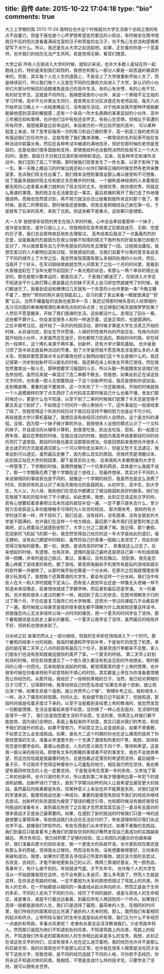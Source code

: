 title: 自传
date: 2015-10-22 17:04:18
type: "bio"
comments: true
---



大三上学期的我 2013-11-24
我明白也许这个时候就对大学生活做个总结之类的有点不自量力，但鉴于我也是个心怀梦想希望走的更远的小屌丝，有时候坐在图书馆周日午后的阳光里看着满阅览室的汉子和零星的女汉子，也不免心生悲凉和感慨希望写下点什么。所以，我还是先从大学之前说起吧。如果，正在看的你是一个高富帅，也许我们的经历无法产生共鸣，若是觉得无聊，看官们随意。

大学之前
所有人在刚进入大学的时候，就知识来说，也许大多数人是站在同一起跑线上的，特别是来到我们软院的，我想也有那么一部分人都是一起苦逼的被调剂来的。但是，其实每个人在人生的道路上，不是说上了大学就重新开始人生了，而是继续前行，所以我们每个人又是在不同的位置和方向进入了大学。新认识的小伙伴们大部分时候侃的话题难免是自己的高中生活，有的心有余悸，有的心有不甘，有的好生怀念，这就是不同所在。我隔壁宿舍的小伙伴，来自一个黑暗不见五指的学习环境，高中不允许男女生同行，食堂男女生分区进食还有老师监视，每天六点开始早自习晚上十一点结束晚自习，没有娱乐活动，对于他来说离开那种环境我都能替他感到深深的解脱感；还有一个来自一所大名鼎鼎的某某监狱的小伙伴，高中三年被压抑和束缚，也许他们当中有些还会怀念，有些心生恐惧，但相比于周遭的所有同学，我想我算是比较幸运的，来自南方的一所比较开放的高中。
可以某种程度上来说，除了高考前每周一次的练习和自己做的卷子，高一到高三我的老师没有强迫我们交任何作业，这就导致了我们集体涣散，一群曾经的名列前茅开始在各种活动中崭露头角，然后在各种考试中被虐的满地找牙。但好在那时候的老师是宽容的，总是给我们很多鼓励和支持，即使我挂科也会毅然决然的给我写上一个大大的90，我想，那段日子对我日后真的影响特别深远。后来，在各种早恋和课外活动中，我们混到了高二下学期，那时候我们班里发生了一件大事，以至于影响了我一生。某一天晚上晚自习的时候当我还和小伙伴们聊得正嗨的时候忽然有老师来教室里，告诉我们班主任出事了。我们根本没想到事情会那么难以接受和不可想象，给了我最多鼓励的班主任和她丈夫在散步的时候，一个据称是神经病的人本着情侣都去死的心态拿着水果刀就刺向了班主任的丈夫。他很优秀，她也很优秀，但就这么离谱的事情，我的班主任无法接受这一事实，最后悲痛的离开了我们去了外地慢慢调养。而我也忽然意识到，再不努力就没办法让她看到她所肯定的那个我了。那时候，是高二的寒假前。那时候我还是倒数。但我总是把相信自己放在第一位，于是就有了后来的高考，来到了北航。但这些都不是重点，这些都只是铺垫。

大一入学
我想很多软院的男生在刚入学的时候，心中总会牵挂着那样一个妹子，或许是女朋友，或许只是心上人，但我相信在高考结束之后那段迷茫、无聊、空虚的日子里，我们总会那样疯狂地失去理智过。
高考结束后我谈了一次轰轰烈烈的恋爱，说是轰轰烈烈是因为在我父母都不知情的情况下我所有的好朋友都已经极力反对了，所以我冒着失去几乎所有朋友的风险失去理智了一回。过程相当庸俗，我想恋爱过的人大都明白这些过程，但我想说的是，当我们说着不分离的誓言各自去了不同的城市上了大学之后，我忽然发现周围有那么多相同处境的小伙伴。然后，当我开了个好头，在军训刚结束她就忽然人间蒸发了之后一个月的时间里，我看到大家接连赶在了当年光棍节前回到了一条光棍的状态，有那么一两个幸存的情比金坚的，那也是极少数幸运的，都是后话了。
于是我们都迷茫了。在刚进入大学还不知道该干什么刚打算心里装着远方的妹子天天上自习却忽然就被甩了的时候，我们都迷茫了。我看到说说和微博过几天就有一个失意的小伙伴更新一条“今晚又睡不着了，想你”“把你的照片装在钥匙扣上，自习的累了拿出来看一眼就很满足”“好累”云云，当然不嫌羞耻的说我也是其中一员；我还记得那时候失意的人经常相约去沙河对面的串串摊喝酒吃串串侃点别的诉点苦；也记得我们每天就做梦梦到某个人然后不愿意醒来，开始了我们翘课的生活。这些都没什么，走得远了回头一看，这些都不算什么，你会发现很多人和你一样迷茫着，这是正常的，也是圆满的。
之后半期考过后，就开始了一系列的校园活动，那时候才算是大学生活真正开始的时候，从非诚勿扰，到女生节许愿墙，人缘好的性格外向的开始交友，性格内向的就开始找小伙伴，大家虽然还在迷茫，但也都努力在适应。那段时间的我，却在经历一段挣扎，这个挣扎来源于两件事，创新杯，还有大学计算机基础。
也许是我习惯了高中进去就各种活动的节奏，到了大学虽然我不愿意再去涉及那么多的人事关系，但我却更愿意做点专业的事情也好让我明白咱们这个专业是做什么的。我还记得第一次听到创新杯可以报名的时候，我还赖在床上和舍友开黑打游戏，然后我忽然激发出一股斗志，那种想要学习报国的斗志，所以头脑一热就跟舍友说咱们也去参加吧。虽然后来就一审混过了连二审都不敢去，但我想，如果此刻正在读这些文字的你，也有着一腔斗志想要挑战一下这个创新杯的话，我还是想和你说加油，走到哪是哪，重要的是不要放弃，这一次失败了下一次还能继续。开始的时候就我一个人装模做样的学了点东西抄了点代码其实那时候自己什么也看不懂，舍友们那时候还小，更是什么也不知道，以至于到了二审的时候我们犹豫了半天还是觉得不要去丢这个脸好了，不如用这个时间开一把小黑快乐一下。这件事就在一局游戏里了结了，但我觉得这个失败的经历对于我日后坚持不懈的努力也是必不可少的。
再有就是大学计算机基础了。我想应该有些经历过的的人会明白，这个是文科的课程。没错，因为帮一个妹子做计算机作业，我按很多人设想的模式认识了一个文科的妹子。并且成功的从辅导计算机，到食堂吃饭，到出去吃饭，逛街，到一起度过跨年夜，最后在寒假的时候，在接近成功的时候，她因为我高考结束那段时间的经历而打了退堂鼓。那段时间我也着实没那那些想法。但是回想起来我想也许很多人走出迷茫的方式就是遇见那么一个可以带你走出来的人，但是又愁于无法遇见，我幸运到可以遇见，虽然最后走散了，因为那么现实的原因，但我终究是清醒过来，此刻我正站在大学的校园里，脚下是真实的土地。
后来我和大多数颓废的大学生一样堕落了，下学期的时候，我偶然接触了一个坑爹的网游，具体是什么我就不说了。那一个学期我花费了整个学期在这个游戏上，但最终想来，其实对于不同的人来说做相同的事收获也是不同的，就像这一个学期的经历，我虽然也是这么浪费了时间，但我却有机会认识了来自天南地北的各路网友。从初中生，高中生，到大学生，为人父，为人母，我和他们在现实中都建立了相当稳固和良好的联系，他们也在我接下来的历程中给了不少建议。如此想来，我想，此刻正在读这些文字的你，若有心想要趁着青春把过去未完成的疯狂补偿一遍，一定不要只是失去什么，至少努力去收获这么多你能够触手可得的为人处世的经验。
那次期末考，我和所有大学的迷茫者一样，终于挂科了。我们总说，没有挂科，没有翘课，没有女朋友的大学是不圆满的，也许我们在这样一个地方相会，最后那个条件我们还是暂时束之高阁吧，这么想着自己就感到安慰了，大学三分之二圆满了嘛。我记得，那个暑假，在回家的飞机起飞的那一刻，我忽然觉得自己经历的这一年大学是如此的虚幻，毫无建树，没有自己期望中的精彩，虽然将自己的青春一股脑儿发泄完了，但此刻却觉得沉甸甸的疲惫。那一刻，我想，是该改变的时候了。
青春就这么过去了。后来想起的时候，有遗憾，也有庆幸。遗憾的是自己最终还是把自己第一年的成绩搞得一团糟，庆幸的是自己疯过，累过，青春过，没有后悔过。
回到家，我先是忍着心疼删了游戏里的角色，删了游戏，甚至把电脑和手机里所有能玩的游戏和娱乐的软件都一并删除了。从那时候开始也算是一个分水岭，在那次之后我就慢慢变得很少玩游戏了。我想每个还算靠谱的大学生，都会有这样一个分水岭。我们当中有些人在大一刚入学时就能下定决心，而有些人直到毕业还是一样像无头苍蝇一样不知道未来往哪走，前者很快就成了学霸学神，而后者到最后还是学渣。
大一的暑假，也许我和很多人度过的都不一样。我回到了高三的状态，在图书馆朝至夕归的过了两个月，不仅仅是复习我阵亡的大学物理，还把大一学过的课程几乎全都自学了一遍。那时候我父母甚至是我的很多朋友都不理解为什么我放假还要这样读书，但我强忍内心无法多陪伴父母一点时间的痛苦，用一个夏天的时间学会了坚持。那个暑假据说是北航史上最长的暑假，一个夏天让我学会了坚持，虽然最后的结局并不好，但转机也很快来到了。

分水岭之后
故事仍然从上一部分继续，但我的生命却在悄悄进入下一个时代。那个暑假的结束十分的戏剧，我临时被通知开学前补考，于是匆忙的改签了机票，幸运的是在第二天早上八点的航班有最后几个位子。我甚至连行李都来不及整，家人们朋友们也没有告知就被迫狼狈的离开了家。一个夏天的终结。
第二天早上赶到机场的时候，却在机场里遇见了一个很久很久都没有机会见到的外地朋友，顿时郁闷的心情一扫而光。后来和朋友说起的时候，都觉得那真的是个上帝的馈赠，也许很多时候在你看来特别不如意特别不顺心的时刻，其实都是上帝在为你准备着馈赠而让你经历的。从那开始，我经历了一段特别黑暗的日子，当然，我已经对黑暗的日子习惯了。记得那时候，我曾经把自己的签名改成“如果生命是个悲剧，就让观众哭个够，如果生命是个喜剧，就让世界开心个够”。
物理补考之后，我和很多人一样，进入了痛苦的转型期。时间久远，有些细节我已记不起来了，但我知道，那段时间我是咬着牙度过下来的。以至于当我看到圣经里上帝的教诲时，我忽然发现一切都是馈赠，生活总是看起来很不如意，当你换了一种心态去面对，生活顿时就变得不一样了。
我们总是抱怨着生活的不如意，生活的累，但再怎么样我们都不能放弃，因为我们会明白，表面上看起来的不如意，其实只是对我们的考验，和给予我们的提升的机会。如果不曾努力，不如意又怎么会变成机会，如果不曾勇敢，不如意又怎么会变成挑战。如果，身处大二这个时期的你也在这么痛苦的放弃了你曾经堕落的生活，准备从学渣晋升到一个充满了激情和热爱的IT男，我想，坚持和信念是你要学会的。基督山伯爵说，人生的意义就在于四个字，等待和希望，这是我一直以来的座右铭。即使有太多的倒霉的事或者不好的事发生，我也不会放弃希望，但这也恰恰就是我最傻的地方。总是抱着必定落空的希望而坚持，最后碰得一鼻子灰，不过我并不觉得这种傻有什么可羞耻的地方，相反我仍然在坚持，我也希望有着同样信念的人也一定要坚持。
于是我没有在意第一年的失败，又参加了第二年的创新杯。也许只是时机不对，所以直到第二年我才慢慢明白第一年犯下的错误和幼稚。创新杯进行了很久，直到下学期冯如杯的闯入让我希望去接受更大的挑战。虽然最后的结果都是失败，但某种意义上来说也并不能算是失败，对我们这样的学渣来说，能接受挑战也是一种成功，重要的是接受失败给予我们的经验并继续去尝试。创新杯的失败是因为接受了错误的概念引导，也和那时候没有做好接受任何挑战的准备有关，直到最后失败了之后我才忽然发现其实自己一直没有去面对的很多挑战才正是自己最需要的。如果，在遇到了新的挑战的时候我们只是一味的逃避想要让事情简单，有些挑战我们永远也无法应付的了，有些道理和知识我们永远也学不会。就像我们学软件的，有些东西我们从未学到过，如果不勇敢的去挑战，我们到最后只能拿着书上教我们的那些空洞的知识蓦然发现自己离成功的实践越来越远。
两次失败后，我已经积累了足够的经验，加上和团队的磨合的也越来越好，我们准备向更大的目标进发，做一个更庞大的系统开发。也许直到现在都还是有那么多的质疑，觉得我太过冒险，然而没有失败，没有想要做得更好，又何来的突破和成功。我想，如果你们愿意去寻找自己热爱的事物，就应该大胆的去尝试，去改变，去经历，才能不断地更新自己的认识。携两三靠谱好基友，凭一腔热血，青春年少，有什么做不到的。年轻就该气盛，才不负年华。
也许每个人的大学生活从一开始就像我现在这样，也不会有那么多迷茫，那么多弯路了，然而人生就是这样，在你该走弯路的时候，一定不要因为太多的顾虑而错过了弯路上的风景。所有人的生命，在一开始都是以相同的一条直线从起点奔向终点，然而正是由于生命的多彩，不同的人走向了不同的方向，经历了不同的曲折，或是与其他人的生命相交，或是重合，或是平行着远远看着，到最后所有人再回到同一个终点。如果我们选择一路都是直线的人生，我们只是选择了最短，最简单的人生，在相同的时间里，我们所经历的距离却远比充满了曲折的人生来的短。那么，既然我们有着相同的起点和终点，上帝所给与我们的生命长度是如此的有限，我们又为什么不多经历一点曲折和弯路，多看点风景呢？
老者和长辈总会淳淳教诲我们，少走弯路年轻人。然而那只是因为他们不知道别处的风景，不知道弯路上的风景，弯路上的经历，不知道我们所多走的距离和别人的生命相比起来是多么的宝贵。我想，此刻正在读这些文字的你们，应该有很多人也在这么迷茫着吧。我的经历也许并不是那么的石破天惊，我的价值观也许不是那么的正常，也许我在很多人眼里是没吃药才会写下这些文字，但我觉得，是不同的经历造就了不同的人格，可你若不去经历，你将永远不知道对岸的风景。我相信，不管是变成什么样的技术宅，只要学会了坚持，就可以拥有全世界。

